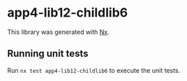 # app4-lib12-childlib6

This library was generated with [Nx](https://nx.dev).

## Running unit tests

Run `nx test app4-lib12-childlib6` to execute the unit tests.

